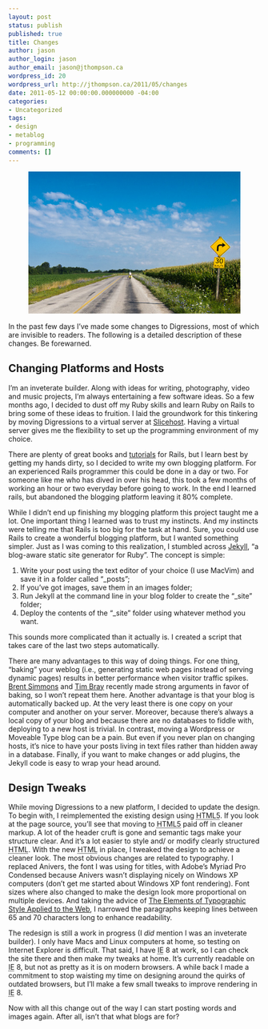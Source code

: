 ```yaml
---
layout: post
status: publish
published: true
title: Changes
author: jason
author_login: jason
author_email: jason@jthompson.ca
wordpress_id: 20
wordpress_url: http://jthompson.ca/2011/05/changes
date: 2011-05-12 00:00:00.000000000 -04:00
categories:
- Uncategorized
tags:
- design
- metablog
- programming
comments: []
---
```

<figure><img src="/images/2011/05/curving-road.jpg" alt="curvingroad" /></figure>In the past few days I’ve made some changes to Digressions, most of which are invisible to readers. The following is a detailed description of these changes. Be forewarned.
<h2 id="changing-platforms-and-hosts">Changing Platforms and Hosts</h2>
I’m an inveterate builder. Along with ideas for writing, photography, video and music projects, I’m always entertaining a few software ideas. So a few months ago, I decided to dust off my Ruby skills and learn Ruby on Rails to bring some of these ideas to fruition. I laid the groundwork for this tinkering by moving Digressions to a virtual server at <a title="Slicehost" href="http//www.slicehost.com">Slicehost</a>. Having a virtual server gives me the flexibility to set up the programming environment of my choice.

There are plenty of great books and <a title="Michael Hartl's Excellent 'Ruby on Rails Tutorial'" href="http://ruby.railstutorial.org/">tutorials</a> for Rails, but I learn best by getting my hands dirty, so I decided to write my own blogging platform. For an experienced Rails programmer this could be done in a day or two. For someone like me who has dived in over his head, this took a few months of working an hour or two everyday before going to work. In the end I learned rails, but abandoned the blogging platform leaving it 80% complete.

While I didn’t end up finishing my blogging platform this project taught me a lot. One important thing I learned was to trust my instincts. And my instincts were telling me that Rails is too big for the task at hand. Sure, you could use Rails to create a wonderful blogging platform, but I wanted something simpler. Just as I was coming to this realization, I stumbled across <a title="Jekyll--a blog-aware static site generator for Ruby" href="https://github.com/mojombo/jekyll">Jekyll</a>, “a blog-aware static site generator for Ruby”. The concept is simple:
<ol>
	<li>Write your post using the text editor of your choice (I use MacVim) and save it in a folder called “_posts”;</li>
	<li>If you’ve got images, save them in an images folder;</li>
	<li>Run Jekyll at the command line in your blog folder to create the “_site” folder;</li>
	<li>Deploy the contents of the “_site” folder using whatever method you want.</li>
</ol>
This sounds more complicated than it actually is. I created a script that takes care of the last two steps automatically.

There are many advantages to this way of doing things. For one thing, “baking” your weblog (i.e., generating static web pages instead of serving dynamic pages) results in better performance when visitor traffic spikes. <a title="A plea for baked weblogs" href="http://inessential.com/2011/03/16/a_plea_for_baked_weblogs">Brent Simmons</a> and <a title="More on Baking" href="http://www.tbray.org/ongoing/When/201x/2011/03/18/Baking-ongoing">Tim Bray</a> recently made strong arguments in favor of baking, so I won’t repeat them here. Another advantage is that your blog is automatically backed up. At the very least there is one copy on your computer and another on your server. Moreover, because there’s always a local copy of your blog and because there are no databases to fiddle with, deploying to a new host is trivial. In contrast, moving a Wordpress or Moveable Type blog can be a pain. But even if you never plan on changing hosts, it’s nice to have your posts living in text files rather than hidden away in a database. Finally, if you want to make changes or add plugins, the Jekyll code is easy to wrap your head around.
<h2 id="design-tweaks">Design Tweaks</h2>
While moving Digressions to a new platform, I decided to update the design. To begin with, I reimplemented the existing design using <abbr title="Hypertext Markup Language 5">HTML5</abbr>. If you look at the page source, you’ll see that moving to <abbr title="Hypertext Markup Language 5">HTML5</abbr> paid off in cleaner markup. A lot of the header cruft is gone and semantic tags make your structure clear. And it’s a lot easier to style and/ or modify clearly structured <abbr title="Hypertext Markup Language">HTML</abbr>. With the new <abbr title="Hypertext Markup Language">HTML</abbr> in place, I tweaked the design to achieve a cleaner look. The most obvious changes are related to typography. I replaced Anivers, the font I was using for titles, with Adobe’s Myriad Pro Condensed because Anivers wasn’t displaying nicely on Windows XP computers (don’t get me started about Windows XP font rendering). Font sizes where also changed to make the design look more proportional on multiple devices. And taking the advice of <a title="The Elements of Typographic Style Applied to the Web" href="http://webtypography.net/Rhythm_and_Proportion/Horizontal_Motion/2.1.2/">The Elements of Typographic Style Applied to the Web</a>, I narrowed the paragraphs keeping lines between 65 and 70 characters long to enhance readability.

The redesign is still a work in progress (I <em>did</em> mention I was an inveterate builder). I only have Macs and Linux computers at home, so testing on Internet Explorer is difficult. That said, I have <abbr title="Internet Explorer">IE</abbr> 8 at work, so I can check the site there and then make my tweaks at home. It’s currently readable on <abbr title="Internet Explorer">IE</abbr> 8, but not as pretty as it is on modern browsers. A while back I made a commitment to stop waisting my time on designing around the quirks of outdated browsers, but I’ll make a few small tweaks to improve rendering in <abbr title="Internet Explorer">IE</abbr> 8.

Now with all this change out of the way I can start posting words and images again. After all, isn’t that what blogs are for?
